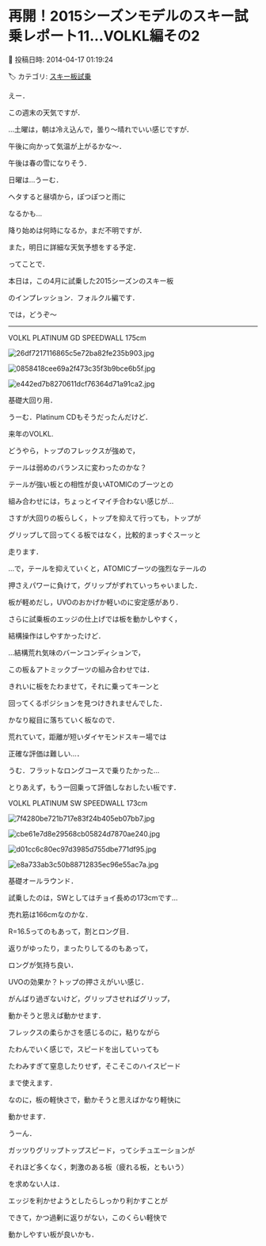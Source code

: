# 再開！2015シーズンモデルのスキー試乗レポート11…VOLKL編その2

📅 投稿日時: 2014-04-17 01:19:24

🏷️ カテゴリ: [スキー板試乗](c0bd8048615710cee890e403a36cc9a2b.md)

えー．


この週末の天気ですが．





…土曜は，朝は冷え込んで，曇り～晴れでいい感じですが．


午後に向かって気温が上がるかな～．


午後は春の雪になりそう．


日曜は…うーむ．


ヘタすると昼頃から，ぽつぽつと雨に


なるかも…


降り始めは何時になるか，まだ不明ですが．


また，明日に詳細な天気予想をする予定．





ってことで．


本日は，この4月に試乗した2015シーズンのスキー板


のインプレッション．フォルクル編です．





では，どうぞ～


[]()


---





VOLKL PLATINUM GD SPEEDWALL 175cm







![26df7217116865c5e72ba82fe235b903.jpg](images/26df7217116865c5e72ba82fe235b903.jpg)









![0858418cee69a2f473c35f3b9bce6b5f.jpg](images/0858418cee69a2f473c35f3b9bce6b5f.jpg)









![e442ed7b8270611dcf76364d71a91ca2.jpg](images/e442ed7b8270611dcf76364d71a91ca2.jpg)







基礎大回り用．





うーむ．Platinum CDもそうだったんだけど．


来年のVOLKL.


どうやら，トップのフレックスが強めで，


テールは弱めのバランスに変わったのかな？


テールが強い板との相性が良いATOMICのブーツとの


組み合わせには，ちょっとイマイチ合わない感じが…


さすが大回りの板らしく，トップを抑えて行っても，トップが


グリップして回ってくる板ではなく，比較的まっすぐスーッと


走ります．


…で，テールを抑えていくと，ATOMICブーツの強烈なテールの


押さえパワーに負けて，グリップがずれていっちゃいました．





板が軽めだし，UVOのおかげか軽いのに安定感があり．


さらに試乗板のエッジの仕上げでは板を動かしやすく，


結構操作はしやすかったけど．


…結構荒れ気味のバーンコンディションで，


この板＆アトミックブーツの組み合わせでは．


きれいに板をたわませて，それに乗ってキーンと


回ってくるポジションを見つけきれませんでした．





かなり縦目に落ちていく板なので．


荒れていて，距離が短いダイヤモンドスキー場では


正確な評価は難しい…．


うむ．フラットなロングコースで乗りたかった…


とりあえず，もう一回乗って評価しなおしたい板です．


[]()





VOLKL PLATINUM SW SPEEDWALL 173cm







![7f4280be721b717e83f24b405eb07bb7.jpg](images/7f4280be721b717e83f24b405eb07bb7.jpg)









![cbe61e7d8e29568cb05824d7870ae240.jpg](images/cbe61e7d8e29568cb05824d7870ae240.jpg)









![d01cc6c80ec97d3985d755dbe771df95.jpg](images/d01cc6c80ec97d3985d755dbe771df95.jpg)









![e8a733ab3c50b88712835ec96e55ac7a.jpg](images/e8a733ab3c50b88712835ec96e55ac7a.jpg)







基礎オールラウンド．





試乗したのは，SWとしてはチョイ長めの173cmです…


売れ筋は166cmなのかな．


R=16.5ってのもあって，割とロング目．


返りがゆったり，まったりしてるのもあって，


ロングが気持ち良い．


UVOの効果か？トップの押さえがいい感じ．


がんばり過ぎないけど，グリップさせればグリップ，


動かそうと思えば動かせます．


フレックスの柔らかさを感じるのに，粘りながら


たわんでいく感じで，スピードを出していっても


たわみすぎて窒息したりせず，そこそこのハイスピード


まで使えます．


なのに，板の軽快さで，動かそうと思えばかなり軽快に


動かせます．


うーん．


ガッツりグリップトップスピード，ってシチュエーションが


それほど多くなく，刺激のある板（疲れる板，ともいう）


を求めない人は．


エッジを利かせようとしたらしっかり利かすことが


できて，かつ過剰に返りがない，このくらい軽快で


動かしやすい板が良いかも．
